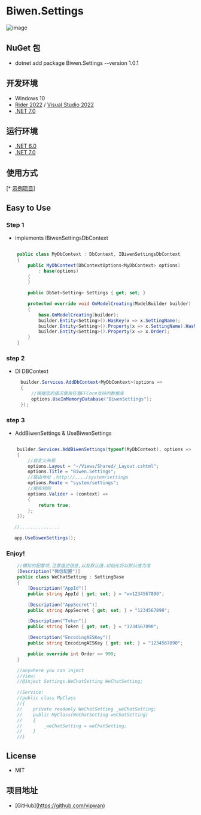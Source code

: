 # Biwen.Settings

![image](https://github.com/vipwan/Biwen.Settings/assets/13956765/b438393b-f5d9-4d78-b2aa-c20851fb9880)




## NuGet 包

- dotnet add package Biwen.Settings --version 1.0.1

## 开发环境

* Windows 10
* [Rider 2022](https://www.jetbrains.com/rider) / [Visual Studio 2022](https://visualstudio.microsoft.com)
* [.NET 7.0](https://dotnet.microsoft.com/download/dotnet/7.0)

## 运行环境
- [.NET 6.0](https://dotnet.microsoft.com/download/dotnet/6.0)
- [.NET 7.0](https://dotnet.microsoft.com/download/dotnet/7.0)

## 使用方式

[* [示例项目](Biwen.Settings/TestWebUI)]

## Easy to Use

### Step 1 

- implements IBiwenSettingsDbContext

```csharp

    public class MyDbContext : DbContext, IBiwenSettingsDbContext
    {
        public MyDbContext(DbContextOptions<MyDbContext> options)
            : base(options)
        {
        }

        public DbSet<Setting> Settings { get; set; }

        protected override void OnModelCreating(ModelBuilder builder)
        {
            base.OnModelCreating(builder);
            builder.Entity<Setting>().HasKey(x => x.SettingName);
            builder.Entity<Setting>().Property(x => x.SettingName).HasMaxLength(500);
            builder.Entity<Setting>().Property(x => x.Order);
        }
    }

```

### step 2

- DI DBContext

  ```csharp
    builder.Services.AddDbContext<MyDbContext>(options =>
    {
        //根据您的情况使用任意EFCore支持的数据库
        options.UseInMemoryDatabase("BiwenSettings");
    });
  
   ```

### step 3

- AddBiwenSettings & UseBiwenSettings

```csharp

    builder.Services.AddBiwenSettings(typeof(MyDbContext), options =>
    {
        //自定义布局
        options.Layout = "~/Views/Shared/_Layout.cshtml";
        options.Title = "Biwen.Settings";
        //路由地址 ,http://..../system/settings
        options.Route = "system/settings";
        //授权规则
        options.Valider = (context) =>
        {
            return true;
        };
    });

   //...............

   app.UseBiwenSettings();
```

### Enjoy!

```csharp
    //模拟的配置项,注意描述信息,以及默认值.初始化将以默认值为准
    [Description("微信配置")]
    public class WeChatSetting : SettingBase
    {
        [Description("AppId")]
        public string AppId { get; set; } = "wx1234567890";

        [Description("AppSecret")]
        public string AppSecret { get; set; } = "1234567890";

        [Description("Token")]
        public string Token { get; set; } = "1234567890";

        [Description("EncodingAESKey")]
        public string EncodingAESKey { get; set; } = "1234567890";

        public override int Order => 999;
    }

    //anywhere you can inject
    //View:
    //@inject Settings.WeChatSetting WeChatSetting;

    //Service:
    //public class MyClass
    //{
    //    private readonly WeChatSetting _weChatSetting;
    //    public MyClass(WeChatSetting weChatSetting)
    //    {
    //        _weChatSetting = weChatSetting;
    //    }
    //}

```

## License 
- MIT


## 项目地址

- [GitHub][(https://github.com/vipwan)](https://github.com/vipwan/Biwen.Settings)
